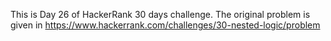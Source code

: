 This is Day 26 of HackerRank 30 days challenge. The original problem is given in https://www.hackerrank.com/challenges/30-nested-logic/problem